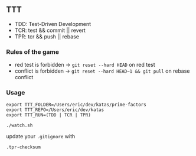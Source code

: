 ## TTT

- TDD: Test-Driven Development
- TCR: test && commit || revert
- TPR: tcr && push || rebase

### Rules of the game

- red test is forbidden -> `git reset --hard HEAD` on red test
- conflict is forbidden -> `git reset --hard HEAD~1 && git pull` on rebase conflict

### Usage

```
export TTT_FOLDER=/Users/eric/dev/katas/prime-factors
export TTT_REPO=/Users/eric/dev/katas
export TTT_RUN=(TDD | TCR | TPR)

./watch.sh
```

update your `.gitignore` with
```
.tpr-checksum
```